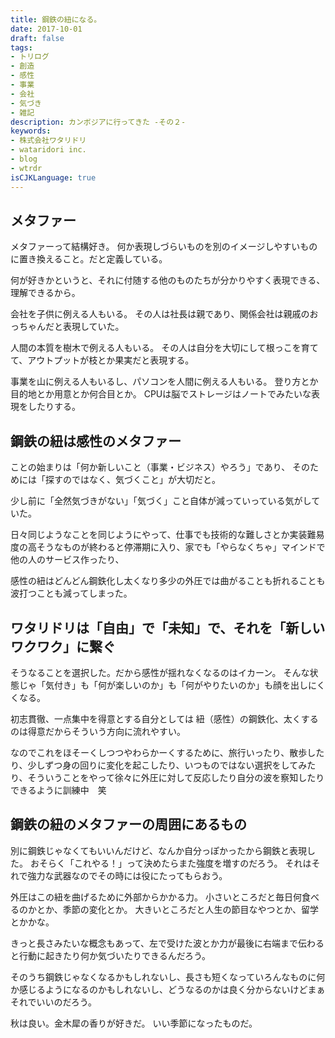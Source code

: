 ```yaml
---
title: 鋼鉄の紐になる。
date: 2017-10-01
draft: false
tags:
- トリログ
- 創造
- 感性
- 事業
- 会社
- 気づき
- 雑記
description: カンボジアに行ってきた -その２-
keywords:
- 株式会社ワタリドリ
- wataridori inc.
- blog
- wtrdr
isCJKLanguage: true
---
```

## メタファー
メタファーって結構好き。
何か表現しづらいものを別のイメージしやすいものに置き換えること。だと定義している。

何が好きかというと、それに付随する他のものたちが分かりやすく表現できる、理解できるから。

会社を子供に例える人もいる。
その人は社長は親であり、関係会社は親戚のおっちゃんだと表現していた。

人間の本質を樹木で例える人もいる。
その人は自分を大切にして根っこを育てて、アウトプットが枝とか果実だと表現する。

事業を山に例える人もいるし、パソコンを人間に例える人もいる。
登り方とか目的地とか用意とか何合目とか。
CPUは脳でストレージはノートでみたいな表現をしたりする。

## 鋼鉄の紐は感性のメタファー
ことの始まりは「何か新しいこと（事業・ビジネス）やろう」であり、
そのためには「探すのではなく、気づくこと」が大切だと。

少し前に「全然気づきがない」「気づく」こと自体が減っていっている気がしていた。

日々同じようなことを同じようにやって、仕事でも技術的な難しさとか実装難易度の高そうなものが終わると停滞期に入り、家でも「やらなくちゃ」マインドで他の人のサービス作ったり、

感性の紐はどんどん鋼鉄化し太くなり多少の外圧では曲がることも折れることも波打つことも減ってしまった。

## ワタリドリは「自由」で「未知」で、それを「新しいワクワク」に繋ぐ
そうなることを選択した。だから感性が揺れなくなるのはイカーン。
そんな状態じゃ「気付き」も「何が楽しいのか」も「何がやりたいのか」も顔を出しにくくなる。

初志貫徹、一点集中を得意とする自分としては
紐（感性）の鋼鉄化、太くするのは得意だからそういう方向に流れやすい。

なのでこれをほそーくしつつやわらかーくするために、旅行いったり、散歩したり、少しずつ身の回りに変化を起こしたり、いつものではない選択をしてみたり、そういうことをやって徐々に外圧に対して反応したり自分の波を察知したりできるように訓練中　笑

## 鋼鉄の紐のメタファーの周囲にあるもの
別に鋼鉄じゃなくてもいいんだけど、なんか自分っぽかったから鋼鉄と表現した。
おそらく「これやる！」って決めたらまた強度を増すのだろう。
それはそれで強力な武器なのでその時には役にたってもらおう。

外圧はこの紐を曲げるために外部からかかる力。
小さいところだと毎日何食べるのかとか、季節の変化とか。
大きいところだと人生の節目なやつとか、留学とかかな。

きっと長さみたいな概念もあって、左で受けた波とか力が最後に右端まで伝わると行動に起きたり何か気づいたりできるんだろう。

そのうち鋼鉄じゃなくなるかもしれないし、長さも短くなっていろんなものに何か感じるようになるのかもしれないし、どうなるのかは良く分からないけどまぁそれでいいのだろう。

秋は良い。金木犀の香りが好きだ。
いい季節になったものだ。
